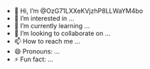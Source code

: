 - 👋 Hi, I’m @OzG71LXXeKVjzhP8LLWaYM4bo
- 👀 I’m interested in ...
- 🌱 I’m currently learning ...
- 💞️ I’m looking to collaborate on ...
- 📫 How to reach me ...
- 😄 Pronouns: ...
- ⚡ Fun fact: ...

<!---
OzG71LXXeKVjzhP8LLWaYM4bo/OzG71LXXeKVjzhP8LLWaYM4bo is a ✨ special ✨ repository because its `README.md` (this file) appears on your GitHub profile.
You can click the Preview link to take a look at your changes.
--->
